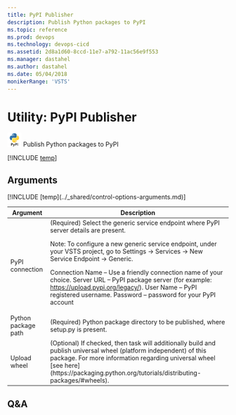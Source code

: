 ```yaml
---
title: PyPI Publisher
description: Publish Python packages to PyPI
ms.topic: reference
ms.prod: devops
ms.technology: devops-cicd
ms.assetid: 2d8a1d60-8ccd-11e7-a792-11ac56e9f553
ms.manager: dastahel
ms.author: dastahel
ms.date: 05/04/2018
monikerRange: 'VSTS'
---
```


# Utility: PyPI Publisher

![](_img/pypipublisher.png) Publish Python packages to PyPI

[!INCLUDE [temp](../_shared/yaml/PyPIPublisherV0.0.md)]

## Arguments

<table><thead><tr><th>Argument</th><th>Description</th></tr></thead>
<tr><td>PyPI connection</td><td>(Required) Select the generic service endpoint where PyPI server details are present. 

Note: To configure a new generic service endpoint, under your VSTS project, go to Settings -> Services -> New Service Endpoint -> Generic. 

Connection Name – Use a friendly connection name of your choice. 
Server URL – PyPI package server (for example: https://upload.pypi.org/legacy/). 
User Name – PyPI registered username. 
Password – password for your PyPI account</td></tr>
<tr><td>Python package path</td><td>(Required) Python package directory to be published, where setup.py is present.</td></tr>
<tr><td>Upload wheel</td><td>(Optional) If checked, then task will additionally build and publish universal wheel (platform independent) of this package. For more information regarding universal wheel [see here](https://packaging.python.org/tutorials/distributing-packages/#wheels).</td></tr>
[!INCLUDE [temp](../_shared/control-options-arguments.md)]
</table>

## Q&A

<!-- BEGINSECTION class="md-qanda" -->

<!-- ENDSECTION -->
